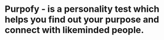 # Purpofy - is a personality test which helps you find out your purpose and connect with likeminded people. 
